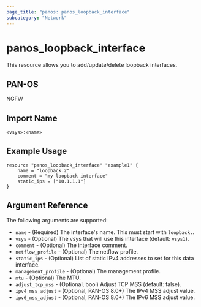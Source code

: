 ```yaml
---
page_title: "panos: panos_loopback_interface"
subcategory: "Network"
---
```


# panos_loopback_interface

This resource allows you to add/update/delete loopback interfaces.


## PAN-OS

NGFW


## Import Name

```
<vsys>:<name>
```


## Example Usage

```hcl
resource "panos_loopback_interface" "example1" {
    name = "loopback.2"
    comment = "my loopback interface"
    static_ips = ["10.1.1.1"]
}
```

## Argument Reference

The following arguments are supported:

* `name` - (Required) The interface's name.  This must start with `loopback.`.
* `vsys` - (Optional) The vsys that will use this interface (default: `vsys1`).
* `comment` - (Optional) The interface comment.
* `netflow_profile` - (Optional) The netflow profile.
* `static_ips` - (Optional) List of static IPv4 addresses to set for this data
  interface.
* `management_profile` - (Optional) The management profile.
* `mtu` - (Optional) The MTU.
* `adjust_tcp_mss` - (Optional, bool) Adjust TCP MSS (default: false).
* `ipv4_mss_adjust` - (Optional, PAN-OS 8.0+) The IPv4 MSS adjust value.
* `ipv6_mss_adjust` - (Optional, PAN-OS 8.0+) The IPv6 MSS adjust value.
